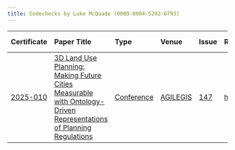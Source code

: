 ```yaml
---
title: Codechecks by Luke McQuade (0009-0004-5292-6793)
---
```



|Certificate |Paper Title                                                                                                        |Type       |Venue    |Issue |Report                                |Check date |
|:-------|:---------------------------------------------|:------------------|:------------------|:---|:--------------------------|:------------------|
|[2025-010](https://codecheck.org.uk/register/certs/2025-010/)|[3D Land Use Planning: Making Future Cities Measurable with Ontology-Driven Representations of Planning Regulations](https://doi.org/10.5194/agile-giss-6-3-2025)|[Conference](https://codecheck.org.uk/register/venues/conferences)|[AGILEGIS](https://codecheck.org.uk/register/venues/conferences/agilegis)|[147](https://github.com/codecheckers/register/issues/147)|https://doi.org/10.17605/OSF.IO/gv2z4 |2025-03-23 |
